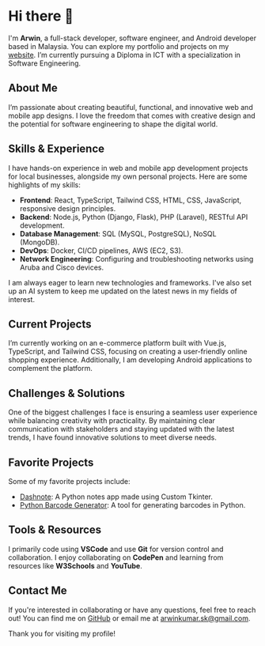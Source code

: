 # Hi there 👋

I'm **Arwin**, a full-stack developer, software engineer, and Android developer based in Malaysia. You can explore my portfolio and projects on my [website](https://arwindpianist.github.io/). I’m currently pursuing a Diploma in ICT with a specialization in Software Engineering.

## About Me

I’m passionate about creating beautiful, functional, and innovative web and mobile app designs. I love the freedom that comes with creative design and the potential for software engineering to shape the digital world.

## Skills & Experience

I have hands-on experience in web and mobile app development projects for local businesses, alongside my own personal projects. Here are some highlights of my skills:

- **Frontend**: React, TypeScript, Tailwind CSS, HTML, CSS, JavaScript, responsive design principles.
- **Backend**: Node.js, Python (Django, Flask), PHP (Laravel), RESTful API development.
- **Database Management**: SQL (MySQL, PostgreSQL), NoSQL (MongoDB).
- **DevOps**: Docker, CI/CD pipelines, AWS (EC2, S3).
- **Network Engineering**: Configuring and troubleshooting networks using Aruba and Cisco devices.

I am always eager to learn new technologies and frameworks. I've also set up an AI system to keep me updated on the latest news in my fields of interest.

## Current Projects

I’m currently working on an e-commerce platform built with Vue.js, TypeScript, and Tailwind CSS, focusing on creating a user-friendly online shopping experience. Additionally, I am developing Android applications to complement the platform.

## Challenges & Solutions

One of the biggest challenges I face is ensuring a seamless user experience while balancing creativity with practicality. By maintaining clear communication with stakeholders and staying updated with the latest trends, I have found innovative solutions to meet diverse needs.

## Favorite Projects

Some of my favorite projects include:

- [Dashnote](https://github.com/Arwindpianist/Dashnote): A Python notes app made using Custom Tkinter.
- [Python Barcode Generator](https://github.com/Arwindpianist/barcode-generator): A tool for generating barcodes in Python.

## Tools & Resources

I primarily code using **VSCode** and use **Git** for version control and collaboration. I enjoy collaborating on **CodePen** and learning from resources like **W3Schools** and **YouTube**.

## Contact Me

If you're interested in collaborating or have any questions, feel free to reach out! You can find me on [GitHub](https://github.com/arwindpianist) or email me at [arwinkumar.sk@gmail.com](mailto:arwinkumar.sk@gmail.com).

Thank you for visiting my profile!
